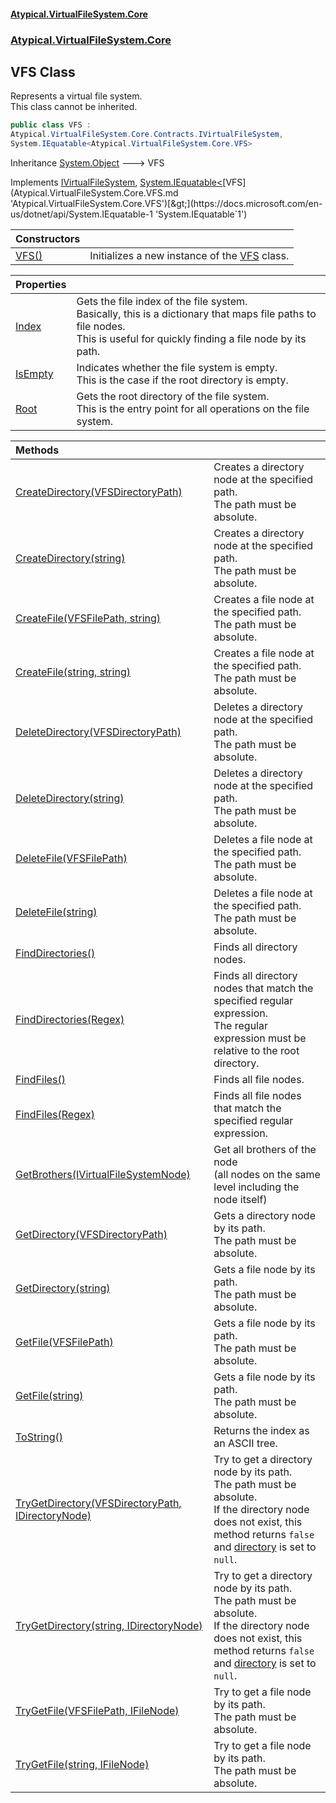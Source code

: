#### [Atypical.VirtualFileSystem.Core](Atypical.VirtualFileSystem.Core.md 'Atypical.VirtualFileSystem.Core')
### [Atypical.VirtualFileSystem.Core](Atypical.VirtualFileSystem.Core.md 'Atypical.VirtualFileSystem.Core')

## VFS Class

Represents a virtual file system.  
This class cannot be inherited.

```csharp
public class VFS :
Atypical.VirtualFileSystem.Core.Contracts.IVirtualFileSystem,
System.IEquatable<Atypical.VirtualFileSystem.Core.VFS>
```

Inheritance [System.Object](https://docs.microsoft.com/en-us/dotnet/api/System.Object 'System.Object') &#129106; VFS

Implements [IVirtualFileSystem](Atypical.VirtualFileSystem.Core.Contracts.IVirtualFileSystem.md 'Atypical.VirtualFileSystem.Core.Contracts.IVirtualFileSystem'), [System.IEquatable&lt;](https://docs.microsoft.com/en-us/dotnet/api/System.IEquatable-1 'System.IEquatable`1')[VFS](Atypical.VirtualFileSystem.Core.VFS.md 'Atypical.VirtualFileSystem.Core.VFS')[&gt;](https://docs.microsoft.com/en-us/dotnet/api/System.IEquatable-1 'System.IEquatable`1')

| Constructors | |
| :--- | :--- |
| [VFS()](Atypical.VirtualFileSystem.Core.VFS.VFS().md 'Atypical.VirtualFileSystem.Core.VFS.VFS()') | Initializes a new instance of the [VFS](Atypical.VirtualFileSystem.Core.VFS.md 'Atypical.VirtualFileSystem.Core.VFS') class. |

| Properties | |
| :--- | :--- |
| [Index](Atypical.VirtualFileSystem.Core.VFS.Index.md 'Atypical.VirtualFileSystem.Core.VFS.Index') | Gets the file index of the file system.<br/>Basically, this is a dictionary that maps file paths to file nodes.<br/>This is useful for quickly finding a file node by its path. |
| [IsEmpty](Atypical.VirtualFileSystem.Core.VFS.IsEmpty.md 'Atypical.VirtualFileSystem.Core.VFS.IsEmpty') | Indicates whether the file system is empty.<br/>This is the case if the root directory is empty. |
| [Root](Atypical.VirtualFileSystem.Core.VFS.Root.md 'Atypical.VirtualFileSystem.Core.VFS.Root') | Gets the root directory of the file system.<br/>This is the entry point for all operations on the file system. |

| Methods | |
| :--- | :--- |
| [CreateDirectory(VFSDirectoryPath)](Atypical.VirtualFileSystem.Core.VFS.CreateDirectory(Atypical.VirtualFileSystem.Core.ValueObjects.VFSDirectoryPath).md 'Atypical.VirtualFileSystem.Core.VFS.CreateDirectory(Atypical.VirtualFileSystem.Core.ValueObjects.VFSDirectoryPath)') | Creates a directory node at the specified path.<br/>The path must be absolute. |
| [CreateDirectory(string)](Atypical.VirtualFileSystem.Core.VFS.CreateDirectory(string).md 'Atypical.VirtualFileSystem.Core.VFS.CreateDirectory(string)') | Creates a directory node at the specified path.<br/>The path must be absolute. |
| [CreateFile(VFSFilePath, string)](Atypical.VirtualFileSystem.Core.VFS.CreateFile(Atypical.VirtualFileSystem.Core.ValueObjects.VFSFilePath,string).md 'Atypical.VirtualFileSystem.Core.VFS.CreateFile(Atypical.VirtualFileSystem.Core.ValueObjects.VFSFilePath, string)') | Creates a file node at the specified path.<br/>The path must be absolute. |
| [CreateFile(string, string)](Atypical.VirtualFileSystem.Core.VFS.CreateFile(string,string).md 'Atypical.VirtualFileSystem.Core.VFS.CreateFile(string, string)') | Creates a file node at the specified path.<br/>The path must be absolute. |
| [DeleteDirectory(VFSDirectoryPath)](Atypical.VirtualFileSystem.Core.VFS.DeleteDirectory(Atypical.VirtualFileSystem.Core.ValueObjects.VFSDirectoryPath).md 'Atypical.VirtualFileSystem.Core.VFS.DeleteDirectory(Atypical.VirtualFileSystem.Core.ValueObjects.VFSDirectoryPath)') | Deletes a directory node at the specified path.<br/>The path must be absolute. |
| [DeleteDirectory(string)](Atypical.VirtualFileSystem.Core.VFS.DeleteDirectory(string).md 'Atypical.VirtualFileSystem.Core.VFS.DeleteDirectory(string)') | Deletes a directory node at the specified path.<br/>The path must be absolute. |
| [DeleteFile(VFSFilePath)](Atypical.VirtualFileSystem.Core.VFS.DeleteFile(Atypical.VirtualFileSystem.Core.ValueObjects.VFSFilePath).md 'Atypical.VirtualFileSystem.Core.VFS.DeleteFile(Atypical.VirtualFileSystem.Core.ValueObjects.VFSFilePath)') | Deletes a file node at the specified path.<br/>The path must be absolute. |
| [DeleteFile(string)](Atypical.VirtualFileSystem.Core.VFS.DeleteFile(string).md 'Atypical.VirtualFileSystem.Core.VFS.DeleteFile(string)') | Deletes a file node at the specified path.<br/>The path must be absolute. |
| [FindDirectories()](Atypical.VirtualFileSystem.Core.VFS.FindDirectories().md 'Atypical.VirtualFileSystem.Core.VFS.FindDirectories()') | Finds all directory nodes. |
| [FindDirectories(Regex)](Atypical.VirtualFileSystem.Core.VFS.FindDirectories(System.Text.RegularExpressions.Regex).md 'Atypical.VirtualFileSystem.Core.VFS.FindDirectories(System.Text.RegularExpressions.Regex)') | Finds all directory nodes that match the specified regular expression.<br/>The regular expression must be relative to the root directory. |
| [FindFiles()](Atypical.VirtualFileSystem.Core.VFS.FindFiles().md 'Atypical.VirtualFileSystem.Core.VFS.FindFiles()') | Finds all file nodes. |
| [FindFiles(Regex)](Atypical.VirtualFileSystem.Core.VFS.FindFiles(System.Text.RegularExpressions.Regex).md 'Atypical.VirtualFileSystem.Core.VFS.FindFiles(System.Text.RegularExpressions.Regex)') | Finds all file nodes that match the specified regular expression. |
| [GetBrothers(IVirtualFileSystemNode)](Atypical.VirtualFileSystem.Core.VFS.GetBrothers(Atypical.VirtualFileSystem.Core.Contracts.IVirtualFileSystemNode).md 'Atypical.VirtualFileSystem.Core.VFS.GetBrothers(Atypical.VirtualFileSystem.Core.Contracts.IVirtualFileSystemNode)') | Get all brothers of the node<br/>(all nodes on the same level including the node itself) |
| [GetDirectory(VFSDirectoryPath)](Atypical.VirtualFileSystem.Core.VFS.GetDirectory(Atypical.VirtualFileSystem.Core.ValueObjects.VFSDirectoryPath).md 'Atypical.VirtualFileSystem.Core.VFS.GetDirectory(Atypical.VirtualFileSystem.Core.ValueObjects.VFSDirectoryPath)') | Gets a directory node by its path.<br/>The path must be absolute. |
| [GetDirectory(string)](Atypical.VirtualFileSystem.Core.VFS.GetDirectory(string).md 'Atypical.VirtualFileSystem.Core.VFS.GetDirectory(string)') | Gets a file node by its path.<br/>The path must be absolute. |
| [GetFile(VFSFilePath)](Atypical.VirtualFileSystem.Core.VFS.GetFile(Atypical.VirtualFileSystem.Core.ValueObjects.VFSFilePath).md 'Atypical.VirtualFileSystem.Core.VFS.GetFile(Atypical.VirtualFileSystem.Core.ValueObjects.VFSFilePath)') | Gets a file node by its path.<br/>The path must be absolute. |
| [GetFile(string)](Atypical.VirtualFileSystem.Core.VFS.GetFile(string).md 'Atypical.VirtualFileSystem.Core.VFS.GetFile(string)') | Gets a file node by its path.<br/>The path must be absolute. |
| [ToString()](Atypical.VirtualFileSystem.Core.VFS.ToString().md 'Atypical.VirtualFileSystem.Core.VFS.ToString()') | Returns the index as an ASCII tree. |
| [TryGetDirectory(VFSDirectoryPath, IDirectoryNode)](Atypical.VirtualFileSystem.Core.VFS.TryGetDirectory(Atypical.VirtualFileSystem.Core.ValueObjects.VFSDirectoryPath,Atypical.VirtualFileSystem.Core.Contracts.IDirectoryNode).md 'Atypical.VirtualFileSystem.Core.VFS.TryGetDirectory(Atypical.VirtualFileSystem.Core.ValueObjects.VFSDirectoryPath, Atypical.VirtualFileSystem.Core.Contracts.IDirectoryNode)') | Try to get a directory node by its path.<br/>The path must be absolute.<br/>If the directory node does not exist, this method returns `false`<br/>and [directory](Atypical.VirtualFileSystem.Core.VFS.TryGetDirectory(Atypical.VirtualFileSystem.Core.ValueObjects.VFSDirectoryPath,Atypical.VirtualFileSystem.Core.Contracts.IDirectoryNode).md#Atypical.VirtualFileSystem.Core.VFS.TryGetDirectory(Atypical.VirtualFileSystem.Core.ValueObjects.VFSDirectoryPath,Atypical.VirtualFileSystem.Core.Contracts.IDirectoryNode).directory 'Atypical.VirtualFileSystem.Core.VFS.TryGetDirectory(Atypical.VirtualFileSystem.Core.ValueObjects.VFSDirectoryPath, Atypical.VirtualFileSystem.Core.Contracts.IDirectoryNode).directory') is set to `null`. |
| [TryGetDirectory(string, IDirectoryNode)](Atypical.VirtualFileSystem.Core.VFS.TryGetDirectory(string,Atypical.VirtualFileSystem.Core.Contracts.IDirectoryNode).md 'Atypical.VirtualFileSystem.Core.VFS.TryGetDirectory(string, Atypical.VirtualFileSystem.Core.Contracts.IDirectoryNode)') | Try to get a directory node by its path.<br/>The path must be absolute.<br/>If the directory node does not exist, this method returns `false`<br/>and [directory](Atypical.VirtualFileSystem.Core.VFS.TryGetDirectory(string,Atypical.VirtualFileSystem.Core.Contracts.IDirectoryNode).md#Atypical.VirtualFileSystem.Core.VFS.TryGetDirectory(string,Atypical.VirtualFileSystem.Core.Contracts.IDirectoryNode).directory 'Atypical.VirtualFileSystem.Core.VFS.TryGetDirectory(string, Atypical.VirtualFileSystem.Core.Contracts.IDirectoryNode).directory') is set to `null`. |
| [TryGetFile(VFSFilePath, IFileNode)](Atypical.VirtualFileSystem.Core.VFS.TryGetFile(Atypical.VirtualFileSystem.Core.ValueObjects.VFSFilePath,Atypical.VirtualFileSystem.Core.Contracts.IFileNode).md 'Atypical.VirtualFileSystem.Core.VFS.TryGetFile(Atypical.VirtualFileSystem.Core.ValueObjects.VFSFilePath, Atypical.VirtualFileSystem.Core.Contracts.IFileNode)') | Try to get a file node by its path.<br/>The path must be absolute. |
| [TryGetFile(string, IFileNode)](Atypical.VirtualFileSystem.Core.VFS.TryGetFile(string,Atypical.VirtualFileSystem.Core.Contracts.IFileNode).md 'Atypical.VirtualFileSystem.Core.VFS.TryGetFile(string, Atypical.VirtualFileSystem.Core.Contracts.IFileNode)') | Try to get a file node by its path.<br/>The path must be absolute. |
